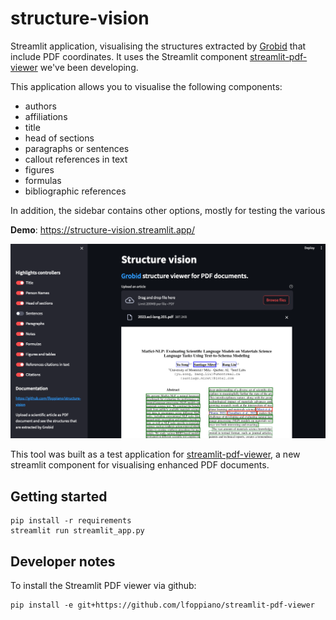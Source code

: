 # structure-vision

Streamlit application, visualising the structures extracted by [Grobid](https://github.com/kermitt2/grobid) that include PDF coordinates. 
It uses the Streamlit component [streamlit-pdf-viewer](https://github.com/lfoppiano/streamlit-pdf-viewer) we've been developing. 

This application allows you to visualise the following components: 
 - authors
 - affiliations
 - title
 - head of sections
 - paragraphs or sentences
 - callout references in text
 - figures
 - formulas
 - bibliographic references

In addition, the sidebar contains other options, mostly for testing the various 

**Demo**: https://structure-vision.streamlit.app/

![screenshot1.png](docs%2Fscreenshot1.png)

This tool was built as a test application for [streamlit-pdf-viewer](https://github.com/lfoppiano/streamlit-pdf-viewer), a new streamlit component for visualising enhanced PDF documents.

## Getting started

```shell
pip install -r requirements
streamlit run streamlit_app.py
```

## Developer notes

To install the Streamlit PDF viewer via github: 

```shell
pip install -e git+https://github.com/lfoppiano/streamlit-pdf-viewer 
```
